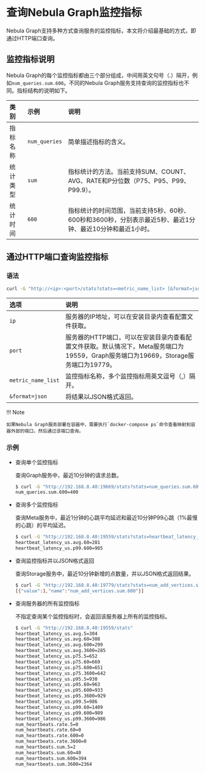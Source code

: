 # 查询Nebula Graph监控指标

Nebula Graph支持多种方式查询服务的监控指标，本文将介绍最基础的方式，即通过HTTP端口查询。

## 监控指标说明

Nebula Graph的每个监控指标都由三个部分组成，中间用英文句号（.）隔开，例如`num_queries.sum.600`。不同的Nebula Graph服务支持查询的监控指标也不同。指标结构的说明如下。

|类别|示例|说明|
|:---|:---|:---|
|指标名称|`num_queries`|简单描述指标的含义。|
|统计类型|`sum`|指标统计的方法。当前支持SUM、COUNT、AVG、RATE和P分位数（P75、P95、P99、P99.9）。|
|统计时间|`600`|指标统计的时间范围，当前支持5秒、60秒、600秒和3600秒，分别表示最近5秒、最近1分钟、最近10分钟和最近1小时。|

## 通过HTTP端口查询监控指标

### 语法

```bash
curl -G "http://<ip>:<port>/stats?stats=<metric_name_list> [&format=json]"
```

|选项|说明|
|:---|:---|
|`ip`|服务器的IP地址，可以在安装目录内查看配置文件获取。|
|`port`|服务器的HTTP端口，可以在安装目录内查看配置文件获取。默认情况下，Meta服务端口为19559，Graph服务端口为19669，Storage服务端口为19779。|
|`metric_name_list`|监控指标名称，多个监控指标用英文逗号（,）隔开。|
|`&format=json`|将结果以JSON格式返回。|

!!! Note

    如果Nebula Graph服务部署在容器中，需要执行`docker-compose ps`命令查看映射到容器外部的端口，然后通过该端口查询。

### 示例

- 查询单个监控指标

  查询Graph服务中，最近10分钟的请求总数。

    ```bash
    $ curl -G "http://192.168.8.40:19669/stats?stats=num_queries.sum.600"
    num_queries.sum.600=400
    ```

- 查询多个监控指标

  查询Meta服务中，最近1分钟的心跳平均延迟和最近10分钟P99心跳（1%最慢的心跳）的平均延迟。

    ```bash
    $ curl -G "http://192.168.8.40:19559/stats?stats=heartbeat_latency_us.avg.60,heartbeat_latency_us.p99.600"
    heartbeat_latency_us.avg.60=281
    heartbeat_latency_us.p99.600=985
    ```

- 查询监控指标并以JSON格式返回

  查询Storage服务中，最近10分钟新增的点数量，并以JSON格式返回结果。

    ```bash
    $ curl -G "http://192.168.8.40:19779/stats?stats=num_add_vertices.sum.600&format=json"
    [{"value":1,"name":"num_add_vertices.sum.600"}]
    ```

- 查询服务器的所有监控指标

  不指定查询某个监控指标时，会返回该服务器上所有的监控指标。

    ```bash
    $ curl -G "http://192.168.8.40:19559/stats"
    heartbeat_latency_us.avg.5=304
    heartbeat_latency_us.avg.60=308
    heartbeat_latency_us.avg.600=299
    heartbeat_latency_us.avg.3600=285
    heartbeat_latency_us.p75.5=652
    heartbeat_latency_us.p75.60=669
    heartbeat_latency_us.p75.600=651
    heartbeat_latency_us.p75.3600=642
    heartbeat_latency_us.p95.5=930
    heartbeat_latency_us.p95.60=963
    heartbeat_latency_us.p95.600=933
    heartbeat_latency_us.p95.3600=929
    heartbeat_latency_us.p99.5=986
    heartbeat_latency_us.p99.60=1409
    heartbeat_latency_us.p99.600=989
    heartbeat_latency_us.p99.3600=986
    num_heartbeats.rate.5=0
    num_heartbeats.rate.60=0
    num_heartbeats.rate.600=0
    num_heartbeats.rate.3600=0
    num_heartbeats.sum.5=2
    num_heartbeats.sum.60=40
    num_heartbeats.sum.600=394
    num_heartbeats.sum.3600=2364
    ```

